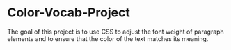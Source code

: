 # Color-Vocab-Project
The goal of this project is to use CSS to adjust the font weight of paragraph elements and to ensure that the color of the text matches its meaning.
